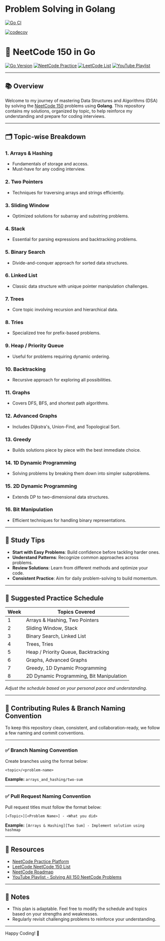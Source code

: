 # Problem Solving in Golang

[![Go CI](https://github.com/javy99/problem-solving-golang/actions/workflows/ci.yml/badge.svg)](https://github.com/javy99/problem-solving-golang/actions/workflows/ci.yml)

[![codecov](https://codecov.io/gh/javy99/problem-solving-golang/branch/master/graph/badge.svg?token=YOUR_CODECOV_TOKEN)](https://codecov.io/gh/javy99/problem-solving-golang)

# 🚀 NeetCode 150 in Go

[![Go Version](https://img.shields.io/badge/Go-1.24-blue.svg)](https://golang.org/dl/)
[![NeetCode Practice](https://img.shields.io/badge/NeetCode-Practice-blue)](https://neetcode.io/practice)
[![LeetCode List](https://img.shields.io/badge/LeetCode-NeetCode%20150-orange)](https://leetcode.com/problem-list/plakya4j/)
[![YouTube Playlist](https://img.shields.io/badge/YouTube-Playlist-red)](https://www.youtube.com/playlist?list=PLQZEzAa9dfpkv0kZkjomTj553gQyafNiB)

---

## 📚 Overview

Welcome to my journey of mastering Data Structures and Algorithms (DSA) by solving the [NeetCode 150](https://neetcode.io/practice?tab=neetcode150) problems using **Golang**. This repository contains my solutions, organized by topic, to help reinforce my understanding and prepare for coding interviews.

---

## 🗂️ Topic-wise Breakdown

### 1. Arrays & Hashing
- Fundamentals of storage and access.
- Must-have for any coding interview.

### 2. Two Pointers
- Techniques for traversing arrays and strings efficiently.

### 3. Sliding Window
- Optimized solutions for subarray and substring problems.

### 4. Stack
- Essential for parsing expressions and backtracking problems.

### 5. Binary Search
- Divide-and-conquer approach for sorted data structures.

### 6. Linked List
- Classic data structure with unique pointer manipulation challenges.

### 7. Trees
- Core topic involving recursion and hierarchical data.

### 8. Tries
- Specialized tree for prefix-based problems.

### 9. Heap / Priority Queue
- Useful for problems requiring dynamic ordering.

### 10. Backtracking
- Recursive approach for exploring all possibilities.

### 11. Graphs
- Covers DFS, BFS, and shortest path algorithms.

### 12. Advanced Graphs
- Includes Dijkstra's, Union-Find, and Topological Sort.

### 13. Greedy
- Builds solutions piece by piece with the best immediate choice.

### 14. 1D Dynamic Programming
- Solving problems by breaking them down into simpler subproblems.

### 15. 2D Dynamic Programming
- Extends DP to two-dimensional data structures.

### 16. Bit Manipulation
- Efficient techniques for handling binary representations.

---

## 🧠 Study Tips

- **Start with Easy Problems**: Build confidence before tackling harder ones.
- **Understand Patterns**: Recognize common approaches across problems.
- **Review Solutions**: Learn from different methods and optimize your code.
- **Consistent Practice**: Aim for daily problem-solving to build momentum.

---

## 📅 Suggested Practice Schedule

| Week | Topics Covered                         |
|------|----------------------------------------|
| 1    | Arrays & Hashing, Two Pointers         |
| 2    | Sliding Window, Stack                  |
| 3    | Binary Search, Linked List             |
| 4    | Trees, Tries                           |
| 5    | Heap / Priority Queue, Backtracking    |
| 6    | Graphs, Advanced Graphs                |
| 7    | Greedy, 1D Dynamic Programming         |
| 8    | 2D Dynamic Programming, Bit Manipulation |

*Adjust the schedule based on your personal pace and understanding.*

---

## 📌 Contributing Rules & Branch Naming Convention

To keep this repository clean, consistent, and collaboration-ready, we follow a few naming and commit conventions.

---

### ✅ Branch Naming Convention

Create branches using the format below:

`<topic>/<problem-name>`

**Example:**
`arrays_and_hashing/two-sum`

---

### ✅ Pull Request Naming Convention

Pull request titles must follow the format below:

`[<Topic>][<Problem Name>] - <What you did>`

**Example:**
`[Arrays & Hashing][Two Sum] - Implement solution using hashmap`

---

## 🔗 Resources

- [NeetCode Practice Platform](https://neetcode.io/practice)
- [LeetCode NeetCode 150 List](https://leetcode.com/problem-list/plakya4j/)
- [NeetCode Roadmap](https://neetcode.io/roadmap)
- [YouTube Playlist - Solving All 150 NeetCode Problems](https://www.youtube.com/playlist?list=PLQZEzAa9dfpkv0kZkjomTj553gQyafNiB)

---

## 📝 Notes

- This plan is adaptable. Feel free to modify the schedule and topics based on your strengths and weaknesses.
- Regularly revisit challenging problems to reinforce your understanding.

---

Happy Coding! 🚀

